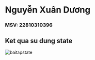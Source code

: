 # Nguyễn Xuân Dương
### MSV: 22810310396
## Ket qua su dung state
![baitapstate](https://github.com/user-attachments/assets/50e8ea30-9617-43a4-bed9-97ba8da5b749)


